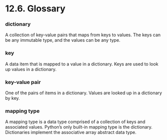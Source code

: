 # 12.6. Glossary

### dictionary
A collection of key-value pairs that maps from keys to values. The keys can be any immutable type, and the values can be any type.

### key
A data item that is mapped to a value in a dictionary. Keys are used to look up values in a dictionary.

### key-value pair
One of the pairs of items in a dictionary. Values are looked up in a dictionary by key.

### mapping type
A mapping type is a data type comprised of a collection of keys and associated values. Python’s only built-in mapping type is the dictionary. Dictionaries implement the associative array abstract data type.

